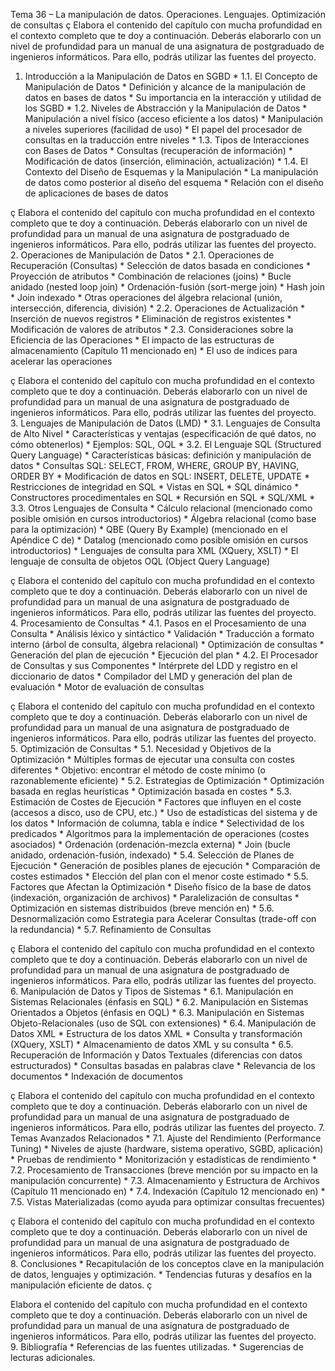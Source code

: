Tema 36 – La manipulación de datos. Operaciones. Lenguajes. Optimización de consultas
ç
Elabora el contenido del capítulo con mucha profundidad en el contexto completo que te doy a continuación. Deberás elaborarlo con un nivel de profundidad para un manual de una asignatura de postgraduado de ingenieros informáticos. Para ello, podrás utilizar las fuentes del proyecto.
1. Introducción a la Manipulación de Datos en SGBD *   1.1. El Concepto de Manipulación de Datos *   Definición y alcance de la manipulación de datos en bases de datos *   Su importancia en la interacción y utilidad de los SGBD *   1.2. Niveles de Abstracción y la Manipulación de Datos *   Manipulación a nivel físico (acceso eficiente a los datos) *   Manipulación a niveles superiores (facilidad de uso) *   El papel del procesador de consultas en la traducción entre niveles *   1.3. Tipos de Interacciones con Bases de Datos *   Consultas (recuperación de información) *   Modificación de datos (inserción, eliminación, actualización) *   1.4. El Contexto del Diseño de Esquemas y la Manipulación *   La manipulación de datos como posterior al diseño del esquema *   Relación con el diseño de aplicaciones de bases de datos

ç
Elabora el contenido del capítulo con mucha profundidad en el contexto completo que te doy a continuación. Deberás elaborarlo con un nivel de profundidad para un manual de una asignatura de postgraduado de ingenieros informáticos. Para ello, podrás utilizar las fuentes del proyecto.
2. Operaciones de Manipulación de Datos *   2.1. Operaciones de Recuperación (Consultas) *   Selección de datos basada en condiciones *   Proyección de atributos *   Combinación de relaciones (joins) *   Bucle anidado (nested loop join) *   Ordenación-fusión (sort-merge join) *   Hash join *   Join indexado *   Otras operaciones del álgebra relacional (unión, intersección, diferencia, división) *   2.2. Operaciones de Actualización *   Inserción de nuevos registros *   Eliminación de registros existentes *   Modificación de valores de atributos *   2.3. Consideraciones sobre la Eficiencia de las Operaciones *   El impacto de las estructuras de almacenamiento (Capítulo 11 mencionado en) *   El uso de índices para acelerar las operaciones

ç
Elabora el contenido del capítulo con mucha profundidad en el contexto completo que te doy a continuación. Deberás elaborarlo con un nivel de profundidad para un manual de una asignatura de postgraduado de ingenieros informáticos. Para ello, podrás utilizar las fuentes del proyecto.
3. Lenguajes de Manipulación de Datos (LMD) *   3.1. Lenguajes de Consulta de Alto Nivel *   Características y ventajas (especificación de qué datos, no cómo obtenerlos) *   Ejemplos: SQL, OQL *   3.2. El Lenguaje SQL (Structured Query Language) *   Características básicas: definición y manipulación de datos *   Consultas SQL: SELECT, FROM, WHERE, GROUP BY, HAVING, ORDER BY *   Modificación de datos en SQL: INSERT, DELETE, UPDATE *   Restricciones de integridad en SQL *   Vistas en SQL *   SQL dinámico *   Constructores procedimentales en SQL *   Recursión en SQL *   SQL/XML *   3.3. Otros Lenguajes de Consulta *   Cálculo relacional (mencionado como posible omisión en cursos introductorios) *   Álgebra relacional (como base para la optimización) *   QBE (Query By Example) (mencionado en el Apéndice C de) *   Datalog (mencionado como posible omisión en cursos introductorios) *   Lenguajes de consulta para XML (XQuery, XSLT) *   El lenguaje de consulta de objetos OQL (Object Query Language)

ç
Elabora el contenido del capítulo con mucha profundidad en el contexto completo que te doy a continuación. Deberás elaborarlo con un nivel de profundidad para un manual de una asignatura de postgraduado de ingenieros informáticos. Para ello, podrás utilizar las fuentes del proyecto.
4. Procesamiento de Consultas *   4.1. Pasos en el Procesamiento de una Consulta *   Análisis léxico y sintáctico *   Validación *   Traducción a formato interno (árbol de consulta, álgebra relacional) *   Optimización de consultas *   Generación del plan de ejecución *   Ejecución del plan *   4.2. El Procesador de Consultas y sus Componentes *   Intérprete del LDD y registro en el diccionario de datos *   Compilador del LMD y generación del plan de evaluación *   Motor de evaluación de consultas

ç
Elabora el contenido del capítulo con mucha profundidad en el contexto completo que te doy a continuación. Deberás elaborarlo con un nivel de profundidad para un manual de una asignatura de postgraduado de ingenieros informáticos. Para ello, podrás utilizar las fuentes del proyecto.
5. Optimización de Consultas *   5.1. Necesidad y Objetivos de la Optimización *   Múltiples formas de ejecutar una consulta con costes diferentes *   Objetivo: encontrar el método de coste mínimo (o razonablemente eficiente) *   5.2. Estrategias de Optimización *   Optimización basada en reglas heurísticas *   Optimización basada en costes *   5.3. Estimación de Costes de Ejecución *   Factores que influyen en el coste (accesos a disco, uso de CPU, etc.) *   Uso de estadísticas del sistema y de los datos *   Información de columna, tabla e índice *   Selectividad de los predicados *   Algoritmos para la implementación de operaciones (costes asociados) *   Ordenación (ordenación-mezcla externa) *   Join (bucle anidado, ordenación-fusión, indexado) *   5.4. Selección de Planes de Ejecución *   Generación de posibles planes de ejecución *   Comparación de costes estimados *   Elección del plan con el menor coste estimado *   5.5. Factores que Afectan la Optimización *   Diseño físico de la base de datos (indexación, organización de archivos) *   Paralelización de consultas *   Optimización en sistemas distribuidos (breve mención en) *   5.6. Desnormalización como Estrategia para Acelerar Consultas (trade-off con la redundancia) *   5.7. Refinamiento de Consultas

ç
Elabora el contenido del capítulo con mucha profundidad en el contexto completo que te doy a continuación. Deberás elaborarlo con un nivel de profundidad para un manual de una asignatura de postgraduado de ingenieros informáticos. Para ello, podrás utilizar las fuentes del proyecto.
6. Manipulación de Datos y Tipos de Sistemas *   6.1. Manipulación en Sistemas Relacionales (énfasis en SQL) *   6.2. Manipulación en Sistemas Orientados a Objetos (énfasis en OQL) *   6.3. Manipulación en Sistemas Objeto-Relacionales (uso de SQL con extensiones) *   6.4. Manipulación de Datos XML *   Estructura de los datos XML *   Consulta y transformación (XQuery, XSLT) *   Almacenamiento de datos XML y su consulta *   6.5. Recuperación de Información y Datos Textuales (diferencias con datos estructurados) *   Consultas basadas en palabras clave *   Relevancia de los documentos *   Indexación de documentos

ç
Elabora el contenido del capítulo con mucha profundidad en el contexto completo que te doy a continuación. Deberás elaborarlo con un nivel de profundidad para un manual de una asignatura de postgraduado de ingenieros informáticos. Para ello, podrás utilizar las fuentes del proyecto.
7. Temas Avanzados Relacionados *   7.1. Ajuste del Rendimiento (Performance Tuning) *   Niveles de ajuste (hardware, sistema operativo, SGBD, aplicación) *   Pruebas de rendimiento *   Monitorización y estadísticas de rendimiento *   7.2. Procesamiento de Transacciones (breve mención por su impacto en la manipulación concurrente) *   7.3. Almacenamiento y Estructura de Archivos (Capítulo 11 mencionado en) *   7.4. Indexación (Capítulo 12 mencionado en) *   7.5. Vistas Materializadas (como ayuda para optimizar consultas frecuentes)

ç
Elabora el contenido del capítulo con mucha profundidad en el contexto completo que te doy a continuación. Deberás elaborarlo con un nivel de profundidad para un manual de una asignatura de postgraduado de ingenieros informáticos. Para ello, podrás utilizar las fuentes del proyecto.
8. Conclusiones *   Recapitulación de los conceptos clave en la manipulación de datos, lenguajes y optimización. *   Tendencias futuras y desafíos en la manipulación eficiente de datos.
ç

Elabora el contenido del capítulo con mucha profundidad en el contexto completo que te doy a continuación. Deberás elaborarlo con un nivel de profundidad para un manual de una asignatura de postgraduado de ingenieros informáticos. Para ello, podrás utilizar las fuentes del proyecto.
9. Bibliografía *   Referencias de las fuentes utilizadas. *   Sugerencias de lecturas adicionales.
